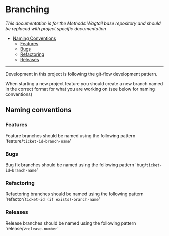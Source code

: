 Branching
=======================

_This documentation is for the Methods Wagtail base repository and should be replaced with project specific documentation_

<!-- vim-markdown-toc GitLab -->

* [Naming Conventions](#naming-conventions)
  * [Features](#features)
  * [Bugs](#bugs)
  * [Refactoring](#refactoring)
  * [Releases](#releases)

<!-- vim-markdown-toc -->

-----
Development in this project is following the git-flow development pattern.

When starting a new project feature you should create a new branch named in the correct format for what you are working on (see below for naming conventions)

## Naming conventions

### Features

Feature branches should be named using the following pattern 'feature/`ticket-id`-`branch-name`'

### Bugs

Bug fix branches should be named using the following pattern 'bug/`ticket-id`-`branch-name`'

### Refactoring

Refactoring branches should be named using the following pattern 'refactor/`ticket-id (if exists)`-`branch-name`'

### Releases

Release branches should be named using the following pattern 'release/v`release-number`'
